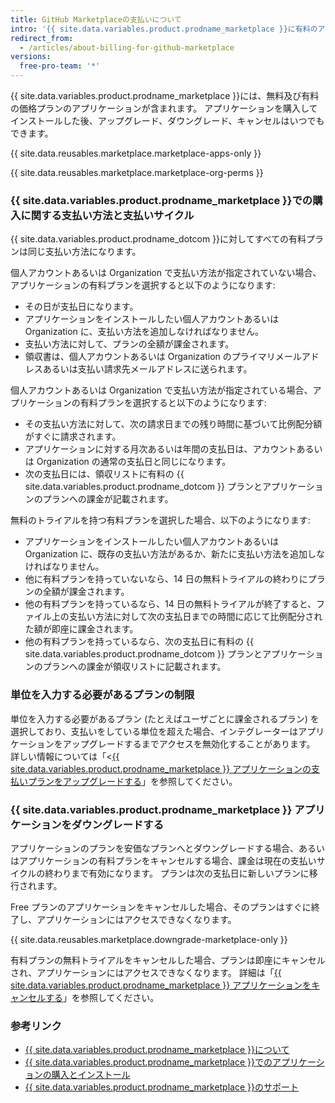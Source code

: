 ```yaml
---
title: GitHub Marketplaceの支払いについて
intro: '{{ site.data.variables.product.prodname_marketplace }}に有料のアプリケーションをインストールした場合、アカウントの既存の支払日、支払い方法、領収書はプランと共有されます。'
redirect_from:
  - /articles/about-billing-for-github-marketplace
versions:
  free-pro-team: '*'
---
```


{{ site.data.variables.product.prodname_marketplace }}には、無料及び有料の価格プランのアプリケーションが含まれます。 アプリケーションを購入してインストールした後、アップグレード、ダウングレード、キャンセルはいつでもできます。

{{ site.data.reusables.marketplace.marketplace-apps-only }}

{{ site.data.reusables.marketplace.marketplace-org-perms }}

### {{ site.data.variables.product.prodname_marketplace }}での購入に関する支払い方法と支払いサイクル

{{ site.data.variables.product.prodname_dotcom }}に対してすべての有料プランは同じ支払い方法になります。

個人アカウントあるいは Organization で支払い方法が指定されていない場合、アプリケーションの有料プランを選択すると以下のようになります:
- その日が支払日になります。
- アプリケーションをインストールしたい個人アカウントあるいは Organization に、支払い方法を追加しなければなりません。
- 支払い方法に対して、プランの全額が課金されます。
- 領収書は、個人アカウントあるいは Organization のプライマリメールアドレスあるいは支払い請求先メールアドレスに送られます。

個人アカウントあるいは Organization で支払い方法が指定されている場合、アプリケーションの有料プランを選択すると以下のようになります:
- その支払い方法に対して、次の請求日までの残り時間に基づいて比例配分額がすぐに請求されます。
- アプリケーションに対する月次あるいは年間の支払日は、アカウントあるいは Organization の通常の支払日と同じになります。
- 次の支払日には、領収リストに有料の {{ site.data.variables.product.prodname_dotcom }} プランとアプリケーションのプランへの課金が記載されます。

無料のトライアルを持つ有料プランを選択した場合、以下のようになります:
- アプリケーションをインストールしたい個人アカウントあるいは Organization に、既存の支払い方法があるか、新たに支払い方法を追加しなければなりません。
- 他に有料プランを持っていないなら、14 日の無料トライアルの終わりにプランの全額が課金されます。
- 他の有料プランを持っているなら、14 日の無料トライアルが終了すると、ファイル上の支払い方法に対して次の支払日までの時間に応じて比例配分された額が即座に課金されます。
- 他の有料プランを持っているなら、次の支払日に有料の {{ site.data.variables.product.prodname_dotcom }} プランとアプリケーションのプランへの課金が領収リストに記載されます。

### 単位を入力する必要があるプランの制限

単位を入力する必要があるプラン (たとえばユーザごとに課金されるプラン) を選択しており、支払いをしている単位を超えた場合、インテグレーターはアプリケーションをアップグレードするまでアクセスを無効化することがあります。 詳しい情報については「<[{{ site.data.variables.product.prodname_marketplace }} アプリケーションの支払いプランをアップグレードする](/articles/upgrading-the-billing-plan-for-a-github-marketplace-app)」を参照してください。

### {{ site.data.variables.product.prodname_marketplace }} アプリケーションをダウングレードする

アプリケーションのプランを安価なプランへとダウングレードする場合、あるいはアプリケーションの有料プランをキャンセルする場合、課金は現在の支払いサイクルの終わりまで有効になります。 プランは次の支払日に新しいプランに移行されます。

Free プランのアプリケーションをキャンセルした場合、そのプランはすぐに終了し、アプリケーションにはアクセスできなくなります。

{{ site.data.reusables.marketplace.downgrade-marketplace-only }}

有料プランの無料トライアルをキャンセルした場合、プランは即座にキャンセルされ、アプリケーションにはアクセスできなくなります。 詳細は「[{{ site.data.variables.product.prodname_marketplace }} アプリケーションをキャンセルする](/articles/canceling-a-github-marketplace-app)」を参照してください。

### 参考リンク

- [{{ site.data.variables.product.prodname_marketplace }}について](/articles/about-github-marketplace)
- [{{ site.data.variables.product.prodname_marketplace }}でのアプリケーションの購入とインストール](/articles/purchasing-and-installing-apps-in-github-marketplace)
- [{{ site.data.variables.product.prodname_marketplace }}のサポート](/articles/github-marketplace-support)
